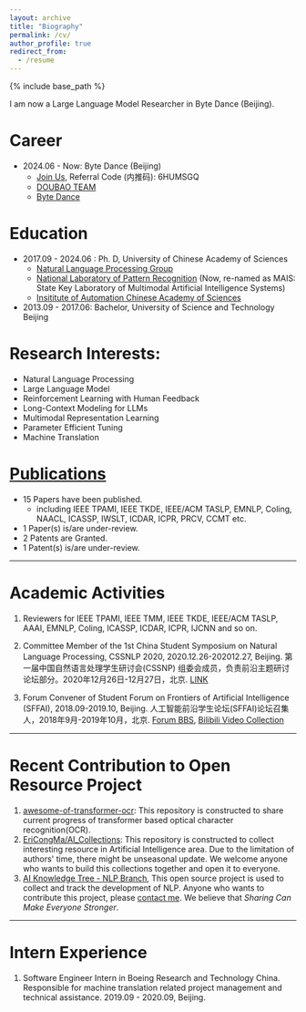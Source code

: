 ```yaml
---
layout: archive
title: "Biography"
permalink: /cv/
author_profile: true
redirect_from:
  - /resume
---
```


{% include base_path %}



I am now a Large Language Model Researcher in Byte Dance (Beijing).



# Career

- 2024.06 - Now: Byte Dance (Beijing)
  - [Join Us](https://jobs.bytedance.com), Referral Code (内推码): 6HUMSGQ
  - [DOUBAO TEAM](https://team.doubao.com/zh/)
  - [Byte Dance](https://www.bytedance.com)

Education
======

* 2017.09 - 2024.06 : Ph. D, University of Chinese Academy of Sciences
  * [Natural Language Processing Group](http://www.nlpr.ia.ac.cn/cip/introduction.htm)
  * [National Laboratory of Pattern Recognition](http://ia.cas.cn/jgsz/kyxt/dmtrgzn/) (Now, re-named as MAIS: State Key Laboratory of Multimodal Artificial Intelligence Systems)
  * [Insititute of Automation Chinese Academy of Sciences](http://www.ia.cas.cn/)
* 2013.09 - 2017.06: Bachelor, University of Science and Technology Beijing

Research Interests:
======

* Natural Language Processing
* Large Language Model
* Reinforcement Learning with Human Feedback
* Long-Context Modeling for LLMs
* Multimodal Representation Learning
* Parameter Efficient Tuning
* Machine Translation

# [Publications](https://ericongma.github.io/publications/)

- 15 Papers have been published.
  - including IEEE TPAMI, IEEE TKDE, IEEE/ACM TASLP, EMNLP, Coling, NAACL, ICASSP, IWSLT, ICDAR, ICPR, PRCV, CCMT etc.
- 1 Paper(s) is/are under-review.
- 2 Patents are Granted.
- 1 Patent(s) is/are under-review.



---



Academic Activities
======

1. Reviewers for IEEE TPAMI, IEEE TMM, IEEE TKDE, IEEE/ACM TASLP, AAAI, EMNLP, Coling, ICASSP, ICDAR, ICPR, IJCNN and so on.

2. Committee Member of the 1st China Student Symposium on Natural Language Processing, CSSNLP 2020, 2020.12.26-202012.27, Beijing. 第一届中国自然语言处理学生研讨会(CSSNP) 组委会成员，负责前沿主题研讨论坛部分。2020年12月26日-12月27日，北京. [LINK](http://conference.cipsc.org.cn/cssnlp/#/)

3. Forum Convener of Student Forum on Frontiers of Artificial Intelligence (SFFAI), 2018.09-2019.10, Beijing. 人工智能前沿学生论坛(SFFAI)论坛召集人，2018年9月-2019年10月，北京. [Forum BBS](https://bbs.sffai.com/), [Bilibili Video Collection](https://www.bilibili.com/read/cv1632709/)

---

# Recent Contribution to Open Resource Project

1. [awesome-of-transformer-ocr](https://github.com/EriCongMa/awesome-transformer-ocr): This repository is constructed to share current progress of transformer based optical character recognition(OCR). 
2. [EriCongMa/AI_Collections](https://github.com/EriCongMa/AI_Collections): This repository is constructed to collect interesting resource in Artificial Intelligence area. Due to the limitation of authors' time, there might be unseasonal update. We welcome anyone who wants to build this collections together and open it to everyone.
3. [AI Knowledge Tree - NLP Branch](https://github.com/SFFAI-AIKT/AIKT-Natural_Language_Processing), This open source project is used to collect and track the development of NLP. Anyone who wants to contribute this project, please [contact me](mailto:cong.ma@nlpr.ia.ac.cn). We believe that *Sharing Can Make Everyone Stronger*.

---

Intern Experience
===

1. Software Engineer Intern in Boeing Research and Technology China. Responsible for machine translation related project management and technical assistance. 2019.09 - 2020.09, Beijing.
